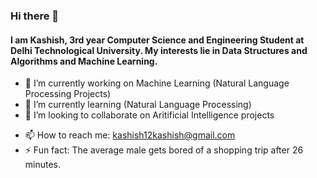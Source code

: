 ### Hi there 👋

#### I am Kashish, 3rd year Computer Science and Engineering Student at Delhi Technological University. My interests lie in Data Structures and Algorithms and Machine Learning.





* 🔭 I’m currently working on Machine Learning (Natural Language Processing Projects)
* 🌱 I’m currently learning (Natural Language Processing)
* 👯 I’m looking to collaborate on Aritificial Intelligence projects
- 📫 How to reach me: kashish12kashish@gmail.com
- ⚡ Fun fact: The average male gets bored of a shopping trip after 26 minutes.

